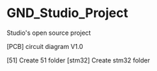 # GND_Studio_Project
Studio's open source project

[PCB] circuit diagram V1.0

[51] Create 51 folder
[stm32] Create stm32 folder